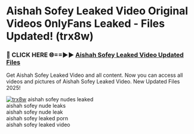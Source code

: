 # Aishah Sofey Leaked Video Original Videos 0nlyFans Leaked - Files Updated! (trx8w)

<h3>🔴 CLICK HERE 🌐==►► <a href="https://tinyurl.com/2jnfzry5" rel="nofollow">Aishah Sofey Leaked Video Updated Files</a></h3>

Get Aishah Sofey Leaked Video and all content. Now you can access all videos and pictures of Aishah Sofey Leaked Video. New Updated Files 2025!

[![trx8w](https://i.imgur.com/GyGTBgg.gif)](https://tinyurl.com/2jnfzry5)
aishah sofey nudes leaked<br>
aishah sofey nude leaks<br>
aishah sofey nude leak<br>
aishah sofey leaked porn<br>
aishah sofey leaked video